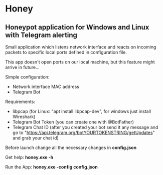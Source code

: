 # Honey
## Honeypot application for Windows and Linux with Telegram alerting

Small application which listens network interface and reacts on incoming packets to specific local ports defined in configuration file.

This app doesn't open ports on our local machine, but this feature might arrive in future...

Simple configuration:
  - Network interface MAC address
  - Telegram Bot

Requirements: 
  - libpcap (for Linux: "apt install libpcap-dev", for windows just install Wireshark)
  - Telegram Bot Token (you can create one with @BotFather)
  - Telegram Chat ID (after you created your bot send it any message and go to "https://api.telegram.org/botYOURTOKENSTRING/getUpdates" and grab your chat id)

Before launch change all the necessary changes in **config.json**

Get help: **honey.exe -h**

Run the App: **honey.exe -config config.json**




